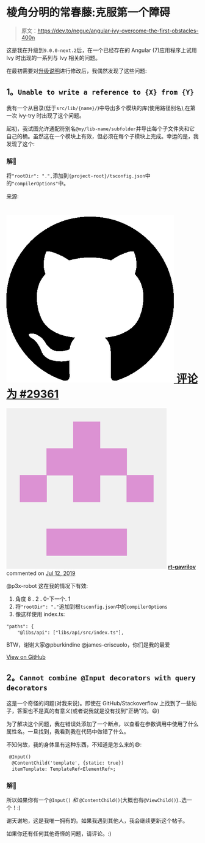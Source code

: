 # 棱角分明的常春藤:克服第一个障碍

> 原文：<https://dev.to/negue/angular-ivy-overcome-the-first-obstacles-400n>

这是我在升级到`9.0.0-next.2`后，在一个已经存在的 Angular (7)应用程序上试用 Ivy 时出现的一系列与 Ivy 相关的问题。

在最初需要对[升级说明](https://update.angular.io/#7.0:9.0)进行修改后，我偶然发现了这些问题:

## 1。`Unable to write a reference to {X} from {Y}`

我有一个从目录(低于`src/lib/{name}/`)中导出多个模块的库(使用路径别名),在第一次 ivy-try 时出现了这个问题。

起初，我试图允许通配符别名`@my/lib-name/subfolder`并导出每个子文件夹和它自己的桶。虽然这在一个模块上有效，但必须在每个子模块上完成。幸运的是，我发现了这个:

### 解🎉

将`"rootDir": ".",`添加到`{project-root}/tsconfig.json`中的`"compilerOptions"`中。

来源:

# [![GitHub logo](img/a73f630113876d78cff79f59c2125b24.png) 评论为 #29361](https://github.com/angular/angular/issues/29361#issuecomment-511050660) 

[![rt-gavrilov avatar](img/0d3c8e24225657becfbc4748481d62c5.png)](https://github.com/rt-gavrilov) **[rt-gavrilov](https://github.com/rt-gavrilov)** commented on [<time datetime="2019-07-12T22:18:15Z">Jul 12, 2019</time>](https://github.com/angular/angular/issues/29361#issuecomment-511050660)

@p3x-robot 这在我的情况下有效:

1.  角度 8 . 2 . 0-下一个. 1
2.  将`"rootDir": "."`追加到根`tsconfig.json`中的`compilerOptions`
3.  像这样使用 index.ts:

```
"paths": {
    "@libs/api": ["libs/api/src/index.ts"], 
```

BTW，谢谢大家@pburkindine @james-criscuolo，你们是我的最爱

[View on GitHub](https://github.com/angular/angular/issues/29361#issuecomment-511050660)

## 2。`Cannot combine @Input decorators with query decorators`

这是一个奇怪的问题(对我来说)。即使在 GitHub/Stackoverflow 上找到了一些帖子，答案也不是真的有意义(或者说我就是没有找到“正确”的。😄)

为了解决这个问题，我在错误处添加了一个断点，以查看在参数调用中使用了什么属性名。一旦找到，我看到我在代码中做错了什么。

不知何故，我的身体里有这种东西，不知道是怎么来的😄:

```
 @Input()
  @ContentChild('template', {static: true})
  itemTemplate: TemplateRef<ElementRef>; 
```

### 解🎉

所以如果你有一个`@Input()` *和* `@ContentChild()`(大概也有`@ViewChild()`)..选一个！:)

谢天谢地，这是我唯一拥有的。如果我遇到其他人，我会继续更新这个帖子。

如果你还有任何其他奇怪的问题，请评论。:)